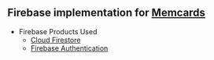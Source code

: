 ## Firebase implementation for [Memcards](../../README.md)

- Firebase Products Used
  - [Cloud Firestore](https://firebase.google.com/products/firestore/)
  - [Firebase Authentication](https://firebase.google.com/products/auth/)
